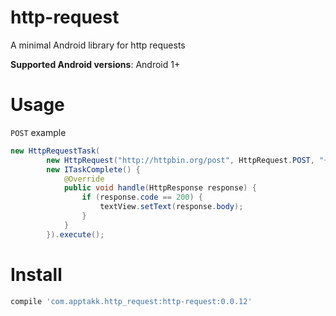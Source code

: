 http-request
============

A minimal Android library for http requests

**Supported Android versions**: Android 1+

# Usage

`POST` example
```java
new HttpRequestTask(
        new HttpRequest("http://httpbin.org/post", HttpRequest.POST, "{ \"post\": \"some-data\" }" ),
        new ITaskComplete() {
            @Override
            public void handle(HttpResponse response) {
                if (response.code == 200) {
                    textView.setText(response.body);
                }
            }
        }).execute();
```

# Install
```groovy
compile 'com.apptakk.http_request:http-request:0.0.12'
```
